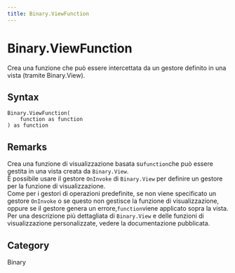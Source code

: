 ```yaml
---
title: Binary.ViewFunction
---
```


# Binary.ViewFunction


Crea una funzione che può essere intercettata da un gestore definito in una vista (tramite Binary.View).


## Syntax

```powerquery
Binary.ViewFunction(
    function as function
) as function
```


## Remarks

Crea una funzione di visualizzazione basata su<code>function</code>che può essere gestita in una vista creata da <code>Binary.View</code>.<br />È possibile usare il gestore <code>OnInvoke</code> di <code>Binary.View</code> per definire un gestore per la funzione di visualizzazione.<br />Come per i gestori di operazioni predefinite, se non viene specificato un gestore <code>OnInvoke</code> o se questo non gestisce la funzione di visualizzazione, oppure se il gestore genera un errore,<code>function</code>viene applicato sopra la vista.<br />Per una descrizione più dettagliata di <code>Binary.View</code> e delle funzioni di visualizzazione personalizzate, vedere la documentazione pubblicata.<br />



## Category
Binary
